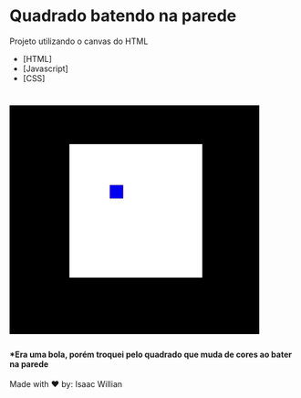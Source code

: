 # Quadrado batendo na parede
Projeto utilizando o canvas do HTML
- [HTML]
- [Javascript]
- [CSS]
<h1 align="left">
    <img alt="Este é um Gif mostrando a bola batendo na parede e voltando" src="readme/square.gif">
</h1>

#### *Era uma bola, porém troquei pelo quadrado que muda de cores ao bater na parede

Made with ❤️ by: Isaac Willian 
